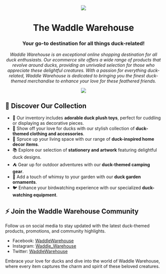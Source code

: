 <h1 align="center">
  <img src="https://static.wikia.nocookie.net/animal-jam-clans-1/images/1/1c/Made_by_1041uuu.gif/revision/latest/scale-to-width-down/500?cb=20210406230318">
</h1>

<h1 align="center">The Waddle Warehouse</h1>
<h3 align="center">Your go-to destination for all things duck-related!</h3>

<p align="center">
  <em>Waddle Warehouse is an exceptional online shopping destination for all duck enthusiasts. Our ecommerce site offers a wide range of products that revolve around ducks, providing an unrivaled selection for those who appreciate these delightful creatures. With a passion for everything duck-related, Waddle Warehouse is dedicated to bringing you the finest duck-themed merchandise to enhance your love for these feathered friends.</em>
</p>

<p align="center" height="20px">
  <img src="https://culverduck.com/wp-content/uploads/2020/11/duck-animate-3-500x500.png">
</p>

## 🌱 Discover Our Collection

- 🧸 Our inventory includes **adorable duck plush toys**, perfect for cuddling or displaying as decorative pieces.
- 🎽 Show off your love for ducks with our stylish collection of **duck-themed clothing and accessories**.
- 🏡 Spruce up your living space with our range of **duck-inspired home decor items**.
- 📚 Explore our selection of **stationery and artwork** featuring delightful duck designs.
- ⛺️ Gear up for outdoor adventures with our **duck-themed camping gear**.
- 🌻 Add a touch of whimsy to your garden with our **duck garden ornaments**.
- 🐦 Enhance your birdwatching experience with our specialized **duck-watching equipment**.

## ⚡ Join the Waddle Warehouse Community

Follow us on social media to stay updated with the latest duck-themed products, promotions, and community highlights.

- Facebook: [WaddleWarehouse](https://www.facebook.com/WaddleWarehouse)
- Instagram: [Waddle_Warehouse](https://www.instagram.com/Waddle_Warehouse)
- Twitter: [WaddleWarehouse](https://twitter.com/WaddleWarehouse)

Embrace your love for ducks and dive into the world of Waddle Warehouse, where every item captures the charm and spirit of these beloved creatures.

